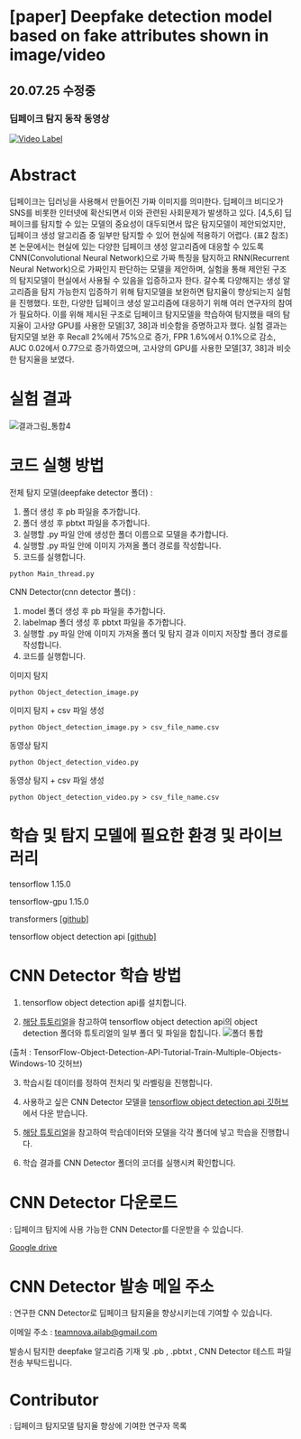 # [paper] Deepfake detection model based on fake attributes shown in image/video

## **20.07.25 수정중**

### 딥페이크 탐지 동작 동영상
[![Video Label](https://img.youtube.com/vi/aixd8Egw-dA/hqdefault.jpg)](https://youtu.be/aixd8Egw-dA)

# Abstract
딥페이크는 딥러닝을 사용해서 만들어진 가짜 이미지를 의미한다. 딥페이크 비디오가 SNS를 비롯한 인터넷에 확산되면서 이와 관련된 사회문제가 발생하고 있다. [4,5,6] 딥페이크를 탐지할 수 있는 모델의 중요성이 대두되면서 많은 탐지모델이 제안되었지만, 딥페이크 생성 알고리즘 중 일부만 탐지할 수 있어 현실에 적용하기 어렵다. (표2 참조) 본 논문에서는 현실에 있는 다양한 딥페이크 생성 알고리즘에 대응할 수 있도록 CNN(Convolutional Neural Network)으로 가짜 특징을 탐지하고 RNN(Recurrent Neural Network)으로 가짜인지 판단하는 모델을 제안하며, 실험을 통해 제안된 구조의 탐지모델이 현실에서 사용될 수 있음을 입증하고자 한다. 갈수록 다양해지는 생성 알고리즘을 탐지 가능한지 입증하기 위해 탐지모델을 보완하면 탐지율이 향상되는지 실험을 진행했다. 또한, 다양한 딥페이크 생성 알고리즘에 대응하기 위해 여러 연구자의 참여가 필요하다. 이를 위해 제시된 구조로 딥페이크 탐지모델을 학습하여 탐지했을 때의 탐지율이 고사양 GPU를 사용한 모델[37, 38]과 비슷함을 증명하고자 했다. 실험 결과는 탐지모델 보완 후 Recall 2%에서 75%으로 증가, FPR 1.6%에서 0.1%으로 감소, AUC 0.02에서 0.77으로 증가하였으며, 고사양의 GPU를 사용한 모델[37, 38]과 비슷한 탐지율을 보였다. 

# 실험 결과
![결과그림_통합4](https://user-images.githubusercontent.com/44520048/88448935-d94a9900-ce7d-11ea-9f42-93ed932432c9.png)

# 코드 실행 방법

전체 탐지 모델(deepfake detector 폴더) : 
1. 폴더 생성 후  pb 파일을 추가합니다. 
2. 폴더 생성 후 pbtxt 파일을 추가합니다.
3. 실행할 .py 파일 안에 생성한 폴더 이름으로 모델을 추가합니다.
3. 실행할 .py 파일 안에 이미지 가져올 폴더 경로를 작성합니다.
4. 코드를 실행합니다. 

<pre><code>python Main_thread.py</code></pre>

CNN Detector(cnn detector 폴더) : 

1. model 폴더 생성 후  pb 파일을 추가합니다.  
2. labelmap 폴더 생성 후 pbtxt 파일을 추가합니다.
3. 실행할 .py 파일 안에 이미지 가져올 폴더 및 탐지 결과 이미지 저장할 폴더 경로를 작성합니다.
4. 코드를 실행합니다. 

이미지 탐지 
<pre><code>python Object_detection_image.py</code></pre>
이미지 탐지  + csv 파일 생성 
<pre><code>python Object_detection_image.py > csv_file_name.csv</code></pre>

동영상 탐지
<pre><code>python Object_detection_video.py</code></pre>
동영상 탐지 + csv 파일 생성 
<pre><code>python Object_detection_video.py > csv_file_name.csv</code></pre>

# 학습 및 탐지 모델에 필요한 환경 및 라이브러리

tensorflow 1.15.0

tensorflow-gpu 1.15.0

transformers [[github]](https://github.com/huggingface/transformers)

tensorflow object detection api [[github]](https://github.com/tensorflow/models/tree/master/research/object_detection)


# CNN Detector 학습 방법 
 1. tensorflow object detection api를 설치합니다.

 2. [해당 튜토리얼](https://github.com/EdjeElectronics/TensorFlow-Object-Detection-API-Tutorial-Train-Multiple-Objects-Windows-10)을 참고하여 tensorflow object detection api의 object detection 폴더와 튜토리얼의 일부 폴더 및 파일을 합칩니다.
 ![폴더 통합](https://github.com/EdjeElectronics/TensorFlow-Object-Detection-API-Tutorial-Train-Multiple-Objects-Windows-10/blob/master/doc/object_detection_directory.jpg)

(출처 : TensorFlow-Object-Detection-API-Tutorial-Train-Multiple-Objects-Windows-10 깃허브)

3. 학습시킬 데이터를 정하여 전처리 및 라벨링을 진행합니다.

4. 사용하고 싶은 CNN Detector 모델을 [tensorflow object detection api 깃허브](https://github.com/tensorflow/models/tree/master/research)에서 다운 받습니다.

5. [해당 튜토리얼](https://github.com/EdjeElectronics/TensorFlow-Object-Detection-API-Tutorial-Train-Multiple-Objects-Windows-10)을 참고하여 학습데이터와 모델을 각각 폴더에 넣고 학습을 진행합니다.

6. 학습 결과를 CNN Detector 폴더의 코더를 실행시켜 확인합니다.

# CNN Detector 다운로드 
: 딥페이크 탐지에 사용 가능한 CNN Detector를 다운받을 수 있습니다.

[Google drive](https://drive.google.com/drive/folders/1r7e7sbfoyVV-INuTLlTw8CoZvBESRWS5?usp=sharing)


# CNN Detector 발송 메일 주소 
: 연구한 CNN Detector로 딥페이크 탐지율을 향상시키는데 기여할 수 있습니다.

이메일 주소 : [teamnova.ailab@gmail.com](teamnova.ailab@gmail.com)

발송시 탐지한 deepfake 알고리즘 기재 및 .pb , .pbtxt , CNN Detector 테스트 파일 전송 부탁드립니다. 


# Contributor
: 딥페이크 탐지모델 탐지율 향상에 기여한 연구자 목록 

